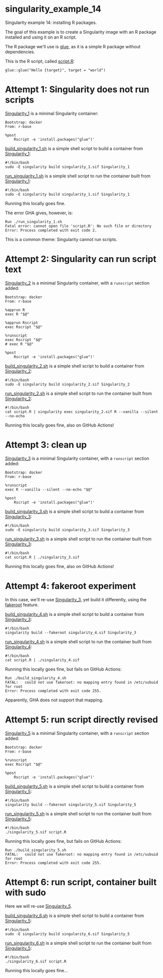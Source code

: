 # singularity_example_14

Singularity example 14: installing R packages.

The goal of this example is to create a Singularity image with
an R package installed and using it on an R script.

The R package we'll use is [glue](https://CRAN.R-project.org/package=glue), 
as it is a simple R package without dependencies.

This is the R script, called [script.R](script.R):

```
glue::glue("Hello {target}", target = "world")
```

# Attempt 1: Singularity does not run scripts

[Singularity_1](Singularity_1) is a minimal Singularity container:

```
Bootstrap: docker
From: r-base

%post
    Rscript -e 'install.packages("glue")'
```

[build_singularity_1.sh](build_singularity_1.sh) is a simple shell script 
to build a container from [Singularity_1](Singularity_1):

```
#!/bin/bash
sudo -E singularity build singularity_1.sif Singularity_1
```

[run_singularity_1.sh](run_singularity_1.sh) is a simple shell script
to run the container built from [Singularity_1](Singularity_1):

```
#!/bin/bash
sudo -E singularity build singularity_1.sif Singularity_1
```

Running this locally goes fine.

The error GHA gives, however, is:

```
Run ./run_singularity_1.sh
Fatal error: cannot open file 'script.R': No such file or directory
Error: Process completed with exit code 2.
```

This is a common theme: Singularity cannot run scripts.

# Attempt 2: Singularity can run script text

[Singularity_2](Singularity_2) is a minimal Singularity container,
with a `runscript` section added:

```
Bootstrap: docker
From: r-base

%apprun R
exec R "$@"

%apprun Rscript
exec Rscript "$@"

%runscript
exec Rscript "$@"
# exec R "$@"

%post
    Rscript -e 'install.packages("glue")'
```

[build_singularity_2.sh](build_singularity_2.sh) is a simple shell script 
to build a container from [Singularity_2](Singularity_2):

```
#!/bin/bash
sudo -E singularity build singularity_2.sif Singularity_2
```

[run_singularity_2.sh](run_singularity_2.sh) is a simple shell script
to run the container built from [Singularity_2](Singularity_2):

```
#!/bin/bash
cat script.R | singularity exec singularity_2.sif R --vanilla --silent --no-echo
```

Running this locally goes fine, also on GitHub Actions!

# Attempt 3: clean up

[Singularity_3](Singularity_3) is a minimal Singularity container,
with a `runscript` section added:

```
Bootstrap: docker
From: r-base

%runscript
exec R --vanilla --silent --no-echo "$@"

%post
    Rscript -e 'install.packages("glue")'
```

[build_singularity_3.sh](build_singularity_3.sh) is a simple shell script 
to build a container from [Singularity_3](Singularity_3):

```
#!/bin/bash
sudo -E singularity build singularity_3.sif Singularity_3
```

[run_singularity_3.sh](run_singularity_3.sh) is a simple shell script
to run the container built from [Singularity_3](Singularity_3):

```
#!/bin/bash
cat script.R | ./singularity_3.sif
```

Running this locally goes fine, also on GitHub Actions!

# Attempt 4: fakeroot experiment

In this case, we'll re-use [Singularity_3](Singularity_3),
yet build it differently, using the
[fakeroot](https://sylabs.io/guides/3.8/user-guide/fakeroot.html?highlight=fakeroot)
feature.

[build_singularity_4.sh](build_singularity_4.sh) is a simple shell script 
to build a container from [Singularity_3](Singularity_3):

```
#!/bin/bash
singularity build --fakeroot singularity_4.sif Singularity_3
```

[run_singularity_4.sh](run_singularity_4.sh) is a simple shell script
to run the container built from [Singularity_4](Singularity_4):

```
#!/bin/bash
cat script.R | ./singularity_4.sif
```

Running this locally goes fine, but fails on GitHub Actions:

```
Run ./build_singularity_4.sh
FATAL:   could not use fakeroot: no mapping entry found in /etc/subuid for root
Error: Process completed with exit code 255.
```

Apparently, GHA does not support that mapping.

# Attempt 5: run script directly revised

[Singularity_5](Singularity_5) is a minimal Singularity container,
with a `runscript` section added:

```
Bootstrap: docker
From: r-base

%runscript
exec Rscript "$@"

%post
    Rscript -e 'install.packages("glue")'
```

[build_singularity_5.sh](build_singularity_5.sh) is a simple shell script 
to build a container from [Singularity_5](Singularity_5):

```
#!/bin/bash
singularity build --fakeroot singularity_5.sif Singularity_5
```

[run_singularity_5.sh](run_singularity_5.sh) is a simple shell script
to run the container built from [Singularity_5](Singularity_5):

```
#!/bin/bash
./singularity_5.sif script.R
```

Running this locally goes fine, but fails on GitHub Actions:

```
Run ./build_singularity_5.sh
FATAL:   could not use fakeroot: no mapping entry found in /etc/subuid for root
Error: Process completed with exit code 255.
```

# Attempt 6: run script, container built with sudo

Here we will re-use [Singularity_5](Singularity_5).

[build_singularity_6.sh](build_singularity_6.sh) is a simple shell script 
to build a container from [Singularity_5](Singularity_5):

```
#!/bin/bash
sudo -E singularity build singularity_6.sif Singularity_5
```

[run_singularity_6.sh](run_singularity_6.sh) is a simple shell script
to run the container built from [Singularity_5](Singularity_5):

```
#!/bin/bash
./singularity_6.sif script.R
```

Running this locally goes fine...


